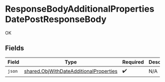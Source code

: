 # ResponseBodyAdditionalPropertiesDatePostResponseBody

OK


## Fields

| Field                                                                                                   | Type                                                                                                    | Required                                                                                                | Description                                                                                             |
| ------------------------------------------------------------------------------------------------------- | ------------------------------------------------------------------------------------------------------- | ------------------------------------------------------------------------------------------------------- | ------------------------------------------------------------------------------------------------------- |
| `json`                                                                                                  | [shared.ObjWithDateAdditionalProperties](../../../sdk/models/shared/objwithdateadditionalproperties.md) | :heavy_check_mark:                                                                                      | N/A                                                                                                     |
